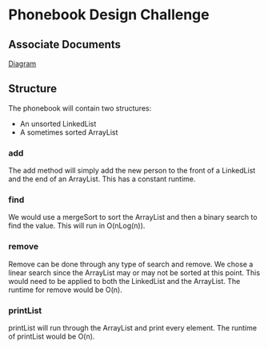 # Phonebook Design Challenge

## Associate Documents
[Diagram]()

## Structure
The phonebook will contain two structures:
* An unsorted LinkedList
* A sometimes sorted ArrayList

### add
The add method will simply add the new person to the front of a LinkedList and the end of an ArrayList. This has a constant runtime.

### find
We would use a mergeSort to sort the ArrayList and then a binary search to find the value. This will run in O(nLog(n)).

### remove
Remove can be done through any type of search and remove. We chose a linear search since the ArrayList may or may not be sorted at this point. This would need to be applied to both the LinkedList and the ArrayList. The runtime for remove would be O(n).

### printList
printList will run through the ArrayList and print every element. The runtime of printList would be O(n).